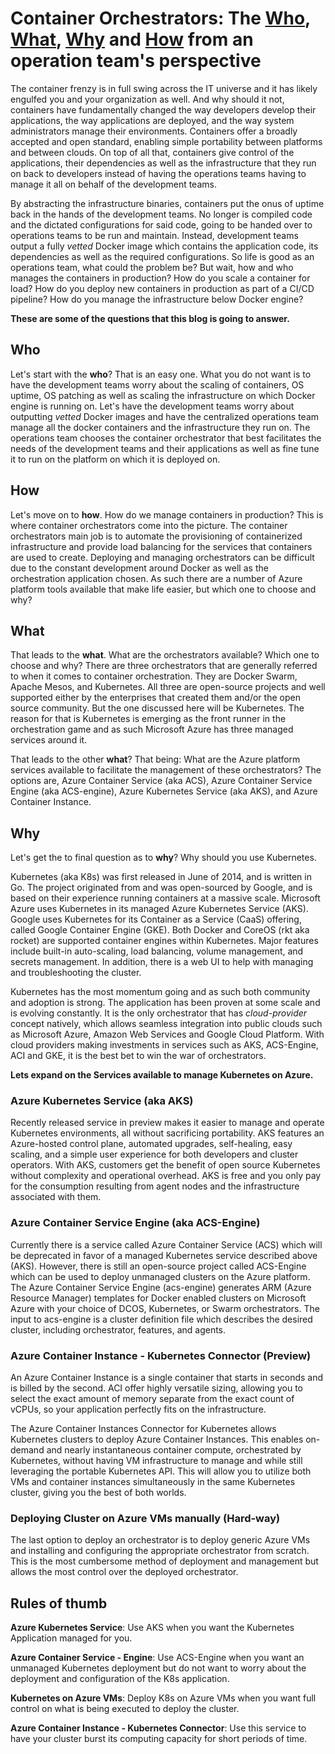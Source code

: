 # Container Orchestrators: The [Who](#who), [What](#what), [Why](#why) and [How](#how) from an operation team's perspective

The container frenzy is in full swing across the IT universe and it has likely engulfed you and your organization as well. And why should it not, containers have fundamentally changed the way developers develop their applications, the way applications are deployed, and the way system administrators manage their environments. Containers offer a broadly accepted and open standard, enabling simple portability between platforms and between clouds. On top of all that, containers give control of the applications, their dependencies as well as the infrastructure that they run on back to developers instead of having the operations teams having to manage it all on behalf of the development teams. 

By abstracting the infrastructure binaries, containers put the onus of uptime back in the hands of the development teams. No longer is compiled code and the dictated configurations for said code, going to be handed over to operations teams to be run and maintain. Instead, development teams output a fully *vetted* Docker image which contains the application code, its dependencies as well as the required configurations. So life is good as an operations team, what could the problem be? But wait, how and who manages the containers in production? How do you scale a container for load? How do you deploy new containers in production as part of a CI/CD pipeline? How do you manage the infrastructure below Docker engine? 

**These are some of the questions that this blog is going to answer.**

## Who
Let's start with the **who**? That is an easy one. What you do not want is to have the development teams worry about the scaling of containers, OS uptime, OS patching as well as scaling the infrastructure on which Docker engine is running on. Let's have the development teams worry about outputting *vetted* Docker images and have the centralized operations team manage all the docker containers and the infrastructure they run on. The operations team chooses the container orchestrator that best facilitates the needs of the development teams and their applications as well as fine tune it to run on the platform on which it is deployed on.

## How
Let's move on to **how**. How do we manage containers in production? This is where container orchestrators come into the picture. The container orchestrators main job is to automate the provisioning of containerized infrastructure and provide load balancing for the services that containers are used to create. Deploying and managing orchestrators can be difficult due to the constant development around Docker as well as the orchestration application chosen. As such there are a number of Azure platform tools available that make life easier, but which one to choose and why? 

## What
That leads to the **what**. What are the orchestrators available? Which one to choose and why? There are three orchestrators that are generally referred to when it comes to container orchestration. They are Docker Swarm, Apache Mesos, and Kubernetes. All three are open-source projects and well supported either by the enterprises that created them and/or the open source community. But the one discussed here will be Kubernetes. The reason for that is Kubernetes is emerging as the front runner in the orchestration game and as such Microsoft Azure has three managed services around it.

That leads to the other **what**? That being: What are the Azure platform services available to facilitate the management of these orchestrators? The options are, Azure Container Service (aka ACS), Azure Container Service Engine (aka ACS-engine), Azure Kubernetes Service (aka AKS), and Azure Container Instance.

## Why
Let's get the to final question as to **why**? Why should you use Kubernetes.

Kubernetes (aka K8s) was first released in June of 2014, and is written in Go. The project originated from and was open-sourced by Google, and is based on their experience running containers at a massive scale. Microsoft Azure uses Kubernetes in its managed Azure Kubernetes Service (AKS). Google uses Kubernetes for its Container as a Service (CaaS) offering, called Google Container Engine (GKE). Both Docker and CoreOS (rkt aka rocket) are supported container engines within Kubernetes. Major features include built-in auto-scaling, load balancing, volume management, and secrets management. In addition, there is a web UI to help with managing and troubleshooting the cluster.

Kubernetes has the most momentum going and as such both community and adoption is strong. The application has been proven at some scale and is evolving constantly. It is the only orchestrator that has *cloud-provider* concept natively, which allows seamless integration into public clouds such as Microsoft Azure, Amazon Web Services and Google Cloud Platform. With cloud providers making investments in services such as AKS, ACS-Engine, ACI and GKE, it is the best bet to win the war of orchestrators.

**Lets expand on the Services available to manage Kubernetes on Azure.**
### Azure Kubernetes Service (aka AKS)
Recently released service in preview makes it easier to manage and operate Kubernetes environments, all without sacrificing portability. AKS features an Azure-hosted control plane, automated upgrades, self-healing, easy scaling, and a simple user experience for both developers and cluster operators. With AKS, customers get the benefit of open source Kubernetes without complexity and operational overhead. AKS is free and you only pay for the consumption resulting from agent nodes and the infrastructure associated with them.

### Azure Container Service Engine (aka ACS-Engine)
Currently there is a service called Azure Container Service (ACS) which will be deprecated in favor of a managed Kubernetes service described above (AKS). However, there is still an open-source project called ACS-Engine which can be used to deploy unmanaged clusters on the Azure platform. The Azure Container Service Engine (acs-engine) generates ARM (Azure Resource Manager) templates for Docker enabled clusters on Microsoft Azure with your choice of DCOS, Kubernetes, or Swarm orchestrators. The input to acs-engine is a cluster definition file which describes the desired cluster, including orchestrator, features, and agents. 

### Azure Container Instance - Kubernetes Connector (Preview)
An Azure Container Instance is a single container that starts in seconds and is billed by the second. ACI offer highly versatile sizing, allowing you to select the exact amount of memory separate from the exact count of vCPUs, so your application perfectly fits on the infrastructure. 

The Azure Container Instances Connector for Kubernetes allows Kubernetes clusters to deploy Azure Container Instances. This enables on-demand and nearly instantaneous container compute, orchestrated by Kubernetes, without having VM infrastructure to manage and while still leveraging the portable Kubernetes API. This will allow you to utilize both VMs and container instances simultaneously in the same Kubernetes cluster, giving you the best of both worlds.

### Deploying Cluster on Azure VMs manually (Hard-way)
The last option to deploy an orchestrator is to deploy generic Azure VMs and installing and configuring the appropriate orchestrator from scratch. This is the most cumbersome method of deployment and management but allows the most control over the deployed orchestrator. 

## Rules of thumb

**Azure Kubernetes Service**: Use AKS when you want the Kubernetes Application managed for you. 

**Azure Container Service - Engine**: Use ACS-Engine when you want an unmanaged Kubernetes deployment but do not want to worry about the deployment and configuration of the K8s application.

**Kubernetes on Azure VMs**: Deploy K8s on Azure VMs when you want full control on what is being executed to deploy the cluster.

**Azure Container Instance - Kubernetes Connector**: Use this service to have your cluster burst its computing capacity for short periods of time.